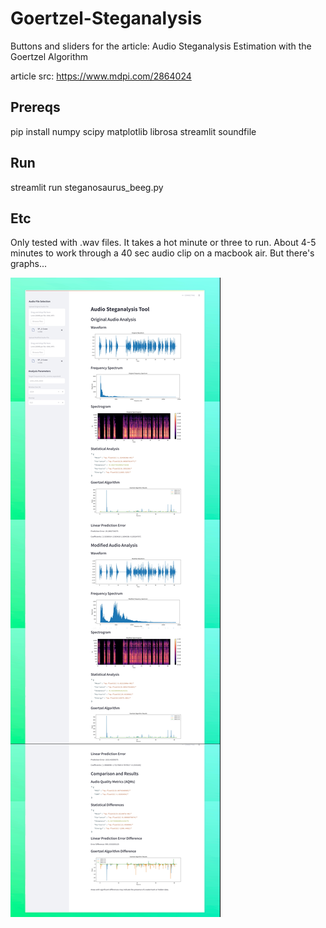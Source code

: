 # Goertzel-Steganalysis
Buttons and sliders for the article: Audio Steganalysis Estimation with the Goertzel Algorithm

article src: https://www.mdpi.com/2864024

## Prereqs
pip install numpy scipy matplotlib librosa streamlit soundfile

## Run
streamlit run steganosaurus_beeg.py

## Etc
Only tested with .wav files.
It takes a hot minute or three to run. About 4-5 minutes to work through a 40 sec audio clip on a macbook air.
But there's graphs...

![the graphs](https://github.com/misternasty/Goertzel-Steganalysis/blob/main/Image-31.jpg)
